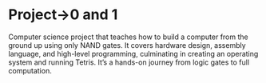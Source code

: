 # Project->0 and 1
Computer science project that teaches how to build a computer from the ground up using only NAND gates. It covers hardware design, assembly language, and high-level programming, culminating in creating an operating system and running Tetris. It’s a hands-on journey from logic gates to full computation.
